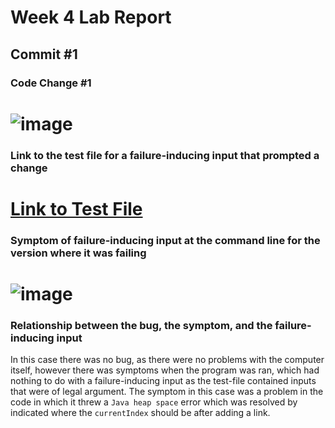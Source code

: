 # Week 4 Lab Report 

## Commit #1

### Code Change #1
![image](https://user-images.githubusercontent.com/97643301/151611664-f60b6861-584f-4c05-8ace-7b3e425ae476.png)
==

### Link to the test file for a failure-inducing input that prompted a change
[Link to Test File](https://github.com/k3alvare/markdown-parse/blob/main/test-file.md)
==

### Symptom of failure-inducing input at the command line for the version where it was failing
![image](https://user-images.githubusercontent.com/97643301/151612113-f1839181-f7ec-466e-8ee2-7a12b706d15f.png)
==

### Relationship between the bug, the symptom, and the failure-inducing input
In this case there was no bug, as there were no problems with the computer itself, however there was symptoms when the program was ran, which had nothing to do with a failure-inducing input as the test-file contained inputs that were of legal argument. The symptom in this case was a problem in the code in which it threw a `Java heap space` error which was resolved by indicated where the `currentIndex` should be after adding a link. 

